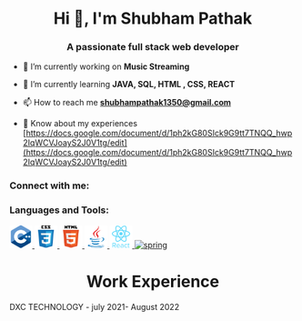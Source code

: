 <h1 align="center">Hi 👋, I'm Shubham Pathak</h1>
<h3 align="center">A passionate full stack web developer</h3>

- 🔭 I’m currently working on **Music Streaming**

- 🌱 I’m currently learning **JAVA, SQL, HTML , CSS, REACT**

- 📫 How to reach me **shubhampathak1350@gmail.com**

- 📄 Know about my experiences [https://docs.google.com/document/d/1ph2kG80SIck9G9tt7TNQQ_hwp2IqWCVJoayS2J0V1tg/edit](https://docs.google.com/document/d/1ph2kG80SIck9G9tt7TNQQ_hwp2IqWCVJoayS2J0V1tg/edit)

<h3 align="left">Connect with me:</h3>
<p align="left">

</p>

<h3 align="left">Languages and Tools:</h3>
<p align="left"> <a href="https://www.w3schools.com/cpp/" target="_blank" rel="noreferrer"> <img src="https://raw.githubusercontent.com/devicons/devicon/master/icons/cplusplus/cplusplus-original.svg" alt="cplusplus" width="40" height="40"/> </a> <a href="https://www.w3schools.com/css/" target="_blank" rel="noreferrer"> <img src="https://raw.githubusercontent.com/devicons/devicon/master/icons/css3/css3-original-wordmark.svg" alt="css3" width="40" height="40"/> </a> <a href="https://www.w3.org/html/" target="_blank" rel="noreferrer"> <img src="https://raw.githubusercontent.com/devicons/devicon/master/icons/html5/html5-original-wordmark.svg" alt="html5" width="40" height="40"/> </a> <a href="https://www.java.com" target="_blank" rel="noreferrer"> <img src="https://raw.githubusercontent.com/devicons/devicon/master/icons/java/java-original.svg" alt="java" width="40" height="40"/> </a> <a href="https://reactjs.org/" target="_blank" rel="noreferrer"> <img src="https://raw.githubusercontent.com/devicons/devicon/master/icons/react/react-original-wordmark.svg" alt="react" width="40" height="40"/> </a> <a href="https://spring.io/" target="_blank" rel="noreferrer"> <img src="https://www.vectorlogo.zone/logos/springio/springio-icon.svg" alt="spring" width="40" height="40"/> </a> </p>



<h1 align="center">Work Experience</h1>
<p align="left"> DXC TECHNOLOGY - july 2021- August 2022</p>

